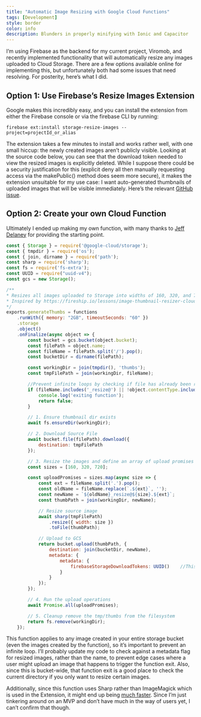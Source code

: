 ```yaml
---
title: "Automatic Image Resizing with Google Cloud Functions"
tags: [Development]
style: border
color: info
description: Blunders in properly minifying with Ionic and Capacitor
---
```


I’m using Firebase as the backend for my current project, Viromob, and recently implemented functionality that will automatically resize any images uploaded to Cloud Storage. There are a few options available online for implementing this, but unfortunately both had some issues that need resolving. For posterity, here’s what I did.

## Option 1: Use Firebase’s Resize Images Extension

Google makes this incredibly easy, and you can install the extension from either the Firebase console or via the firebase CLI by running:

```
firebase ext:install storage-resize-images --project=projectId_or_alias
```

The extension takes a few minutes to install and works rather well, with one small hiccup: the newly created images aren’t publicly visible. Looking at the source code below, you can see that the download token needed to view the resized images is explicitly deleted. While I suppose there could be a security justification for this (explicit deny all then manually requesting access via the makePublic() method does seem more secure), it makes the extension unsuitable for my use case: I want auto-generated thumbnails of uploaded images that will be visible immediately. Here’s the relevant [GitHub issue](https://github.com/firebase/extensions/issues/140).

## Option 2: Create your own Cloud Function

Ultimately I ended up making my own function, with many thanks to [Jeff Delaney](https://fireship.io/lessons/image-thumbnail-resizer-cloud-function/) for providing the starting point.

```javascript
const { Storage } = require('@google-cloud/storage');
const { tmpdir } = require('os');
const { join, dirname } = require('path');
const sharp = require('sharp');
const fs = require('fs-extra');
const UUID = require("uuid-v4");
const gcs = new Storage();

/** 
* Resizes all images uploaded to Storage into widths of 160, 320, and 720 
* Inspired by https://fireship.io/lessons/image-thumbnail-resizer-cloud-function/
*/
exports.generateThumbs = functions
    .runWith({ memory: "2GB", timeoutSeconds: "60" })
    .storage
    .object()
    .onFinalize(async object => {
        const bucket = gcs.bucket(object.bucket);
        const filePath = object.name;
        const fileName = filePath.split('/').pop();
        const bucketDir = dirname(filePath);

        const workingDir = join(tmpdir(), 'thumbs');
        const tmpFilePath = join(workingDir, fileName);

        //Prevent infinite loops by checking if file has already been resized
        if (fileName.includes('_resize@') || !object.contentType.includes('image')) {
            console.log('exiting function');
            return false;
        }

        // 1. Ensure thumbnail dir exists
        await fs.ensureDir(workingDir);

        // 2. Download Source File
        await bucket.file(filePath).download({
            destination: tmpFilePath
        });

        // 3. Resize the images and define an array of upload promises
        const sizes = [160, 320, 720];

        const uploadPromises = sizes.map(async size => {
            const ext = fileName.split('.').pop();
            const oldName = fileName.replace(`.${ext}`, '');
            const newName = `${oldName}_resize@${size}.${ext}`;
            const thumbPath = join(workingDir, newName);

            // Resize source image
            await sharp(tmpFilePath)
                .resize({ width: size })
                .toFile(thumbPath);

            // Upload to GCS
            return bucket.upload(thumbPath, {
                destination: join(bucketDir, newName),
                metadata: {
                    metadata: {
                        firebaseStorageDownloadTokens: UUID()    //This makes the image public
                    }
                }
            });
        });

        // 4. Run the upload operations
        await Promise.all(uploadPromises);

        // 5. Cleanup remove the tmp/thumbs from the filesystem
        return fs.remove(workingDir);
    });
```

This function applies to any image created in your entire storage bucket (even the images created by the function), so it’s important to prevent an infinite loop. I’ll probably update my code to check against a metadata flag for resized images, rather than the name, to prevent edge cases where a user might upload an image that happens to trigger the function exit. Also, since this is bucket-wide, that function exit is a good place to check the current directory if you only want to resize certain images.

Additionally, since this function uses Sharp rather than ImageMagick which is used in the Extension, it might end up being [much faster](https://sharp.pixelplumbing.com/performance). Since I’m just tinkering around on an MVP and don’t have much in the way of users yet, I can’t confirm that though.
